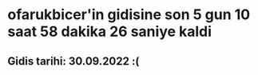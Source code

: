 # ofarukbicer'in gidisine son 5 gun 10 saat 58 dakika 26 saniye kaldi

## Gidis tarihi: 30.09.2022 :(